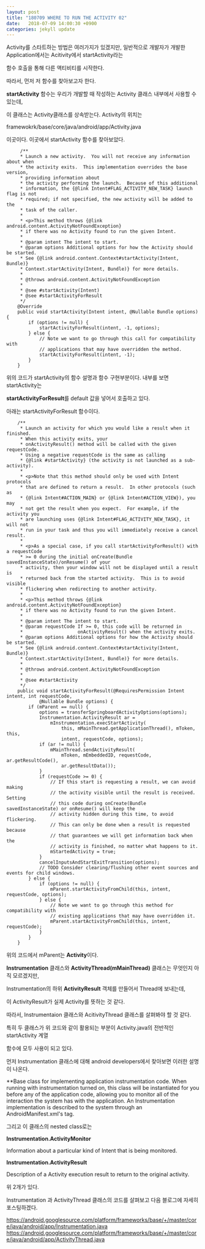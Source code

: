 ```yaml
---
layout: post
title: "180709 WHERE TO RUN THE ACTIVITY 02"
date:   2018-07-09 14:00:30 +0900
categories: jekyll update
---
```


Activity를 스타트하는 방법은 여러가지가 있겠지만, 일반적으로 개발자가 개발한 Application에서는 Acitivity에서 startActivity라는

함수 호출을 통해 다른 액티비티를 시작한다.

따라서, 먼저 저 함수를 찾아보고자 한다.

**startActivity** 함수는 우리가 개발할 때 작성하는 Activity 클래스 내부에서 사용할 수 있는데,

이 클래스는 Activity클래스를 상속받는다. Activity의 위치는 

framewokrk/base/core/java/android/app/Activity.java

이곳이다. 이곳에서 startActivity 함수를 찾아보았다.

```
     /**
     * Launch a new activity.  You will not receive any information about when
     * the activity exits.  This implementation overrides the base version,
     * providing information about
     * the activity performing the launch.  Because of this additional
     * information, the {@link Intent#FLAG_ACTIVITY_NEW_TASK} launch flag is not
     * required; if not specified, the new activity will be added to the
     * task of the caller.
     *
     * <p>This method throws {@link android.content.ActivityNotFoundException}
     * if there was no Activity found to run the given Intent.
     *
     * @param intent The intent to start.
     * @param options Additional options for how the Activity should be started.
     * See {@link android.content.Context#startActivity(Intent, Bundle)}
     * Context.startActivity(Intent, Bundle)} for more details.
     *
     * @throws android.content.ActivityNotFoundException
     *
     * @see #startActivity(Intent)
     * @see #startActivityForResult
     */
    @Override
    public void startActivity(Intent intent, @Nullable Bundle options) {
        if (options != null) {
            startActivityForResult(intent, -1, options);
        } else {
            // Note we want to go through this call for compatibility with
            // applications that may have overridden the method.
            startActivityForResult(intent, -1);
        }
    }
```

위의 코드가 startActivity의 함수 설명과 함수 구현부분이다. 내부를 보면 startActivity는

**startActivityForResult**를 default 값을 넣어서 호출하고 있다.

아래는 startActivityForResult 함수이다.

```
    /**
     * Launch an activity for which you would like a result when it finished.
     * When this activity exits, your
     * onActivityResult() method will be called with the given requestCode.
     * Using a negative requestCode is the same as calling
     * {@link #startActivity} (the activity is not launched as a sub-activity).
     *
     * <p>Note that this method should only be used with Intent protocols
     * that are defined to return a result.  In other protocols (such as
     * {@link Intent#ACTION_MAIN} or {@link Intent#ACTION_VIEW}), you may
     * not get the result when you expect.  For example, if the activity you
     * are launching uses {@link Intent#FLAG_ACTIVITY_NEW_TASK}, it will not
     * run in your task and thus you will immediately receive a cancel result.
     *
     * <p>As a special case, if you call startActivityForResult() with a requestCode
     * >= 0 during the initial onCreate(Bundle savedInstanceState)/onResume() of your
     * activity, then your window will not be displayed until a result is
     * returned back from the started activity.  This is to avoid visible
     * flickering when redirecting to another activity.
     *
     * <p>This method throws {@link android.content.ActivityNotFoundException}
     * if there was no Activity found to run the given Intent.
     *
     * @param intent The intent to start.
     * @param requestCode If >= 0, this code will be returned in
     *                    onActivityResult() when the activity exits.
     * @param options Additional options for how the Activity should be started.
     * See {@link android.content.Context#startActivity(Intent, Bundle)}
     * Context.startActivity(Intent, Bundle)} for more details.
     *
     * @throws android.content.ActivityNotFoundException
     *
     * @see #startActivity
     */
    public void startActivityForResult(@RequiresPermission Intent intent, int requestCode,
            @Nullable Bundle options) {
        if (mParent == null) {
            options = transferSpringboardActivityOptions(options);
            Instrumentation.ActivityResult ar =
                mInstrumentation.execStartActivity(
                    this, mMainThread.getApplicationThread(), mToken, this,
                    intent, requestCode, options);
            if (ar != null) {
                mMainThread.sendActivityResult(
                    mToken, mEmbeddedID, requestCode, ar.getResultCode(),
                    ar.getResultData());
            }
            if (requestCode >= 0) {
                // If this start is requesting a result, we can avoid making
                // the activity visible until the result is received.  Setting
                // this code during onCreate(Bundle savedInstanceState) or onResume() will keep the
                // activity hidden during this time, to avoid flickering.
                // This can only be done when a result is requested because
                // that guarantees we will get information back when the
                // activity is finished, no matter what happens to it.
                mStartedActivity = true;
            }
            cancelInputsAndStartExitTransition(options);
            // TODO Consider clearing/flushing other event sources and events for child windows.
        } else {
            if (options != null) {
                mParent.startActivityFromChild(this, intent, requestCode, options);
            } else {
                // Note we want to go through this method for compatibility with
                // existing applications that may have overridden it.
                mParent.startActivityFromChild(this, intent, requestCode);
            }
        }
    }
```

위의 코드에서 mParent는 **Activity**이다.

**Instrumentation** 클래스와 **ActivityThread(mMainThread)** 클래스는 무엇인지 아직 모르겠지만, 

Instrumentation의 하위 **ActivityResult** 객체를 만들어서 Thread에 보내는데,

이 ActivityResult가 실제 Activity를 뜻하는 것 같다.

따라서, Instrumentaion 클래스와 AcitivityThread 클래스를 살펴봐야 할 것 같다.

특히 두 클래스가 위 코드와 같이 활용되는 부분이 Activity.java의 전반적인 startActivity 계열

함수에 모두 사용이 되고 있다.

먼저 Instrumentation 클래스에 대해 android developers에서 찾아보면 이러한 설명이 나온다.

**Base class for implementing application instrumentation code. 
When running with instrumentation turned on, 
this class will be instantiated for you before any of the application code, 
allowing you to monitor all of the interaction the system has with the application. 
An Instrumentation implementation is described to the system through an AndroidManifest.xml's <instrumentation> tag.
  
그리고 이 클래스의 nested class로는

**Instrumentation.ActivityMonitor**

Information about a particular kind of Intent that is being monitored. 

**Instrumentation.ActivityResult**

Description of a Activity execution result to return to the original activity.

위 2개가 있다.

Instrumentation 과 ActivityThread 클래스의 코드를 살펴보고 다음 블로그에 자세히 포스팅하겠다.

<https://android.googlesource.com/platform/frameworks/base/+/master/core/java/android/app/Instrumentation.java>
<https://android.googlesource.com/platform/frameworks/base/+/master/core/java/android/app/ActivityThread.java>
